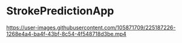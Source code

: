 # StrokePredictionApp


https://user-images.githubusercontent.com/105871709/225187226-1268e4a4-ba4f-43bf-8c54-4f548718d3be.mp4

